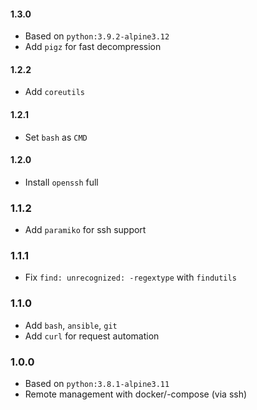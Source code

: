#### 1.3.0

- Based on `python:3.9.2-alpine3.12`
- Add `pigz` for fast decompression

#### 1.2.2

- Add `coreutils`

#### 1.2.1

- Set `bash` as `CMD`

#### 1.2.0

- Install `openssh` full

### 1.1.2

- Add `paramiko` for ssh support

### 1.1.1

- Fix `find: unrecognized: -regextype` with `findutils`

### 1.1.0

- Add `bash`, `ansible`, `git`
- Add `curl` for request automation

### 1.0.0

- Based on `python:3.8.1-alpine3.11`
- Remote management with docker/-compose (via ssh)
